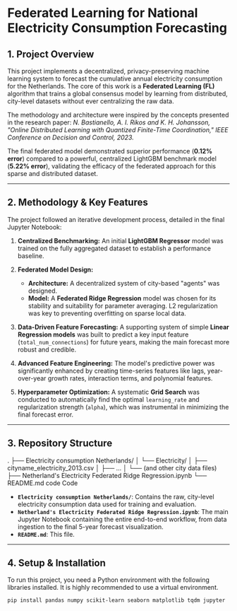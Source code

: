 # Federated Learning for National Electricity Consumption Forecasting

## 1. Project Overview

This project implements a decentralized, privacy-preserving machine learning system to forecast the cumulative annual electricity consumption for the Netherlands. The core of this work is a **Federated Learning (FL)** algorithm that trains a global consensus model by learning from distributed, city-level datasets without ever centralizing the raw data.

The methodology and architecture were inspired by the concepts presented in the research paper: *N. Bastianello, A. I. Rikos and K. H. Johansson, "Online Distributed Learning with Quantized Finite-Time Coordination," IEEE Conference on Decision and Control, 2023.*

The final federated model demonstrated superior performance (**0.12% error**) compared to a powerful, centralized LightGBM benchmark model (**5.22% error**), validating the efficacy of the federated approach for this sparse and distributed dataset.

---

## 2. Methodology & Key Features

The project followed an iterative development process, detailed in the final Jupyter Notebook:

1.  **Centralized Benchmarking:** An initial **LightGBM Regressor** model was trained on the fully aggregated dataset to establish a performance baseline.

2.  **Federated Model Design:**
    *   **Architecture:** A decentralized system of city-based "agents" was designed.
    *   **Model:** A **Federated Ridge Regression** model was chosen for its stability and suitability for parameter averaging. L2 regularization was key to preventing overfitting on sparse local data.

3.  **Data-Driven Feature Forecasting:** A supporting system of simple **Linear Regression models** was built to predict a key input feature (`total_num_connections`) for future years, making the main forecast more robust and credible.

4.  **Advanced Feature Engineering:** The model's predictive power was significantly enhanced by creating time-series features like lags, year-over-year growth rates, interaction terms, and polynomial features.

5.  **Hyperparameter Optimization:** A systematic **Grid Search** was conducted to automatically find the optimal `learning_rate` and regularization strength (`alpha`), which was instrumental in minimizing the final forecast error.

---

## 3. Repository Structure
.
├── Electricity consumption Netherlands/
│ └── Electricity/
│ ├── cityname_electricity_2013.csv
│ ├── ...
│ └── (and other city data files)
├── Netherland's Electricity Federated Ridge Regression.ipynb
└── README.md
code
Code
-   **`Electricity consumption Netherlands/`**: Contains the raw, city-level electricity consumption data used for training and evaluation.
-   **`Netherland's Electricity Federated Ridge Regression.ipynb`**: The main Jupyter Notebook containing the entire end-to-end workflow, from data ingestion to the final 5-year forecast visualization.
-   **`README.md`**: This file.

---

## 4. Setup & Installation

To run this project, you need a Python environment with the following libraries installed. It is highly recommended to use a virtual environment.

```bash
pip install pandas numpy scikit-learn seaborn matplotlib tqdm jupyter

